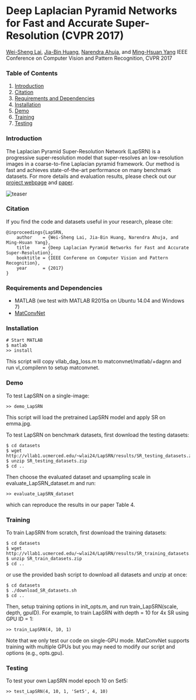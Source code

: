 # Deep Laplacian Pyramid Networks for Fast and Accurate Super-Resolution (CVPR 2017)

[Wei-Sheng Lai](http://graduatestudents.ucmerced.edu/wlai24/), 
[Jia-Bin Huang](https://filebox.ece.vt.edu/~jbhuang/), 
[Narendra Ahuja](http://vision.ai.illinois.edu/ahuja.html), 
and [Ming-Hsuan Yang](http://faculty.ucmerced.edu/mhyang/)
IEEE Conference on Computer Vision and Pattern Recognition, CVPR 2017

### Table of Contents
1. [Introduction](#introduction)
1. [Citation](#citation)
1. [Requirements and Dependencies](#requirements-and-dependencies)
1. [Installation](#installation)
1. [Demo](#demo)
1. [Training](#training)
1. [Testing](#testing)

### Introduction
The Laplacian Pyramid Super-Resolution Network (LapSRN) is a progressive super-resolution model that super-resolves an low-resolution images in a coarse-to-fine Laplacian pyramid framework.
Our method is fast and achieves state-of-the-art performance on many benchmark datasets.
For more details and evaluation results, please check out our [project webpage](http://vllab1.ucmerced.edu/~wlai24/LapSRN/) and [paper](http://vllab1.ucmerced.edu/~wlai24/LapSRN/papers/cvpr17_LapSRN.pdf).

![teaser](http://vllab1.ucmerced.edu/~wlai24/LapSRN/images/emma_v3_32x.gif)



### Citation

If you find the code and datasets useful in your research, please cite:
    
    @inproceedings{LapSRN,
        author    = {Wei-Sheng Lai, Jia-Bin Huang, Narendra Ahuja, and Ming-Hsuan Yang}, 
        title     = {Deep Laplacian Pyramid Networks for Fast and Accurate Super-Resolution}, 
        booktitle = {IEEE Conferene on Computer Vision and Pattern Recognition},
        year      = {2017}
    }
    

### Requirements and Dependencies
- MATLAB (we test with MATLAB R2015a on Ubuntu 14.04 and Windows 7)
- [MatConvNet](http://www.vlfeat.org/matconvnet/)

### Installation

    # Start MATLAB
    $ matlab
    >> install
   
This script will copy vllab_dag_loss.m to matconvnet/matlab/+dagnn and run vl_compilenn to setup matconvnet.


### Demo

To test LapSRN on a single-image:

    >> demo_LapSRN

This script will load the pretrained LapSRN model and apply SR on emma.jpg.

To test LapSRN on benchmark datasets, first download the testing datasets:

    $ cd datasets
    $ wget http://vllab1.ucmerced.edu/~wlai24/LapSRN/results/SR_testing_datasets.zip
    $ unzip SR_testing_datasets.zip
    $ cd ..

Then choose the evaluated dataset and upsampling scale in evaluate_LapSRN_dataset.m and run:

    >> evaluate_LapSRN_dataset

which can reproduce the results in our paper Table 4.


### Training

To train LapSRN from scratch, first download the training datasets:

    $ cd datasets
    $ wget http://vllab1.ucmerced.edu/~wlai24/LapSRN/results/SR_training_datasets.zip
    $ unzip SR_train_datasets.zip
    $ cd ..

or use the provided bash script to download all datasets and unzip at once:

    $ cd datasets
    $ ./download_SR_datasets.sh
    $ cd ..

Then, setup training options in init_opts.m, and run train_LapSRN(scale, depth, gpuID). For example, to train LapSRN with depth = 10 for 4x SR using GPU ID = 1:

    >> train_LapSRN(4, 10, 1)
    
Note that we only test our code on single-GPU mode. MatConvNet supports training with multiple GPUs but you may need to modify our script and options (e.g., opts.gpu).

    
### Testing

To test your own LapSRN model epoch 10 on Set5:

    >> test_LapSRN(4, 10, 1, 'Set5', 4, 10)

